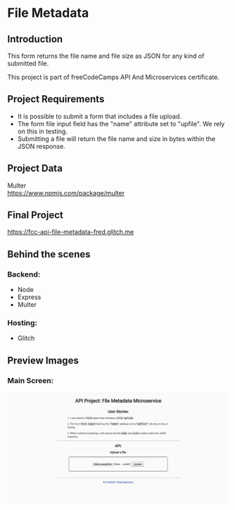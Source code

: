 # File Metadata

## Introduction
This form returns the file name and file size as JSON for any kind of submitted file.

This project is part of freeCodeCamps API And Microservices certificate.

## Project Requirements
* It is possible to submit a form that includes a file upload.
* The form file input field has the "name" attribute set to "upfile". We rely on this in testing.
* Submitting a file will return the file name and size in bytes within the JSON response.

## Project Data
Multer  
https://www.npmjs.com/package/multer

## Final Project
https://fcc-api-file-metadata-fred.glitch.me

## Behind the scenes
### Backend:
* Node
* Express
* Multer

### Hosting:
* Glitch

## Preview Images
### Main Screen:
![File Metadata](readme_images/file-metadata.png)
